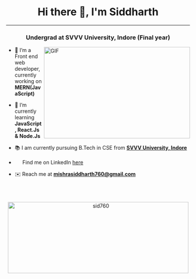 <h1 align="center">Hi there 👋, I'm Siddharth </h1>
<hr>
<h3 align="center">Undergrad at SVVV University, Indore (Final year) </h3>
<img align="right" alt="GIF" src="https://miro.medium.com/max/875/1*Urc28sbnORGOW5oyohQ06g.gif" width="400px" height="250" />
</a>
  
- 👀 I’m a Front end web developer, currently working on **MERN(JavaScript)**

- 🌱 I’m currently learning **JavaScript, React.Js & Node.Js**
  
- 📚️ I am currently pursuing B.Tech in CSE from **[SVVV University, Indore](https://svvv.edu.in/)**
  
- <img width=17px src="https://www.vectorlogo.zone/logos/linkedin/linkedin-icon.svg"> Find me on LinkedIn <a href="https://www.linkedin.com/in/siddharth-m-a77806105" target="_blank" >here</a>

- ✉️ Reach me at **mishrasiddharth760@gmail.com**
  
<!---
sid760/sid760 is a ✨ special ✨ repository because its `README.md` (this file) appears on your GitHub profile.
You can click the Preview link to take a look at your changes.
--->

<br>
<br>

<p align="center"><img align="center" src="https://github-readme-stats.vercel.app/api?username=sid760&theme=highcontrast&show_icons=true" height="195" width="495" alt="sid760" /></p>
